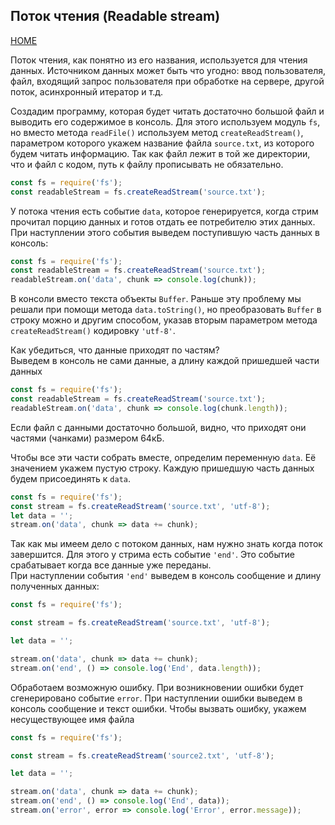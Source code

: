 ## Поток чтения (Readable stream)
[HOME](../../README.md)

Поток чтения, как понятно из его названия, используется для чтения данных. Источником данных может быть что угодно: ввод пользователя, файл, входящий запрос пользователя при обработке на сервере, другой поток, асинхронный итератор и т.д.

Создадим программу, которая будет читать достаточно большой файл  и выводить его содержимое в консоль. Для этого используем модуль `fs`, но вместо метода `readFile()` используем метод `createReadStream()`, параметром которого укажем название файла `source.txt`, из которого будем читать информацию. Так как файл лежит в той же директории, что и файл с кодом, путь к файлу прописывать не обязательно.
```js
const fs = require('fs');
const readableStream = fs.createReadStream('source.txt');
```
У потока чтения есть событие `data`, которое генерируется, когда стрим прочитал порцию данных и готов отдать ее потребителю этих данных.
При наступлении этого события выведем поступившую часть данных в консоль:  
```js
const fs = require('fs');
const readableStream = fs.createReadStream('source.txt');
readableStream.on('data', chunk => console.log(chunk));
```  
В консоли вместо текста объекты `Buffer`. Раньше эту проблему мы решали при помощи метода `data.toString()`, но преобразовать `Buffer` в строку можно и другим способом, указав вторым параметром метода `createReadStream()` кодировку `'utf-8'`.

Как убедиться, что данные приходят по частям?  
Выведем в консоль не сами данные, а длину каждой пришедшей части данных
```js
const fs = require('fs');
const readableStream = fs.createReadStream('source.txt');
readableStream.on('data', chunk => console.log(chunk.length));
```  
Если файл с данными достаточно большой, видно, что приходят они частями (чанками) размером 64кБ.

Чтобы все эти части собрать вместе, определим переменную `datа`. Её значением укажем пустую строку. Каждую пришедшую часть данных будем присоединять к `datа`.
```js
const fs = require('fs');
const stream = fs.createReadStream('source.txt', 'utf-8');
let data = '';
stream.on('data', chunk => data += chunk);
```  
Так как мы имеем дело с потоком данных, нам нужно знать когда поток завершится. Для этого у стрима есть событие `'end'`. Это событие срабатывает когда все данные уже переданы.  
При наступлении события `'end'` выведем в консоль сообщение и длину полученных данных:
```js
const fs = require('fs');

const stream = fs.createReadStream('source.txt', 'utf-8');

let data = '';

stream.on('data', chunk => data += chunk);
stream.on('end', () => console.log('End', data.length));
```
Обработаем возможную ошибку. При возникновении ошибки будет сгенерировано событие `error`. При наступлении ошибки выведем в консоль сообщение и текст ошибки. Чтобы вызвать ошибку, укажем несуществующее имя файла
```js
const fs = require('fs');

const stream = fs.createReadStream('source2.txt', 'utf-8');

let data = '';

stream.on('data', chunk => data += chunk);
stream.on('end', () => console.log('End', data));
stream.on('error', error => console.log('Error', error.message));
```
